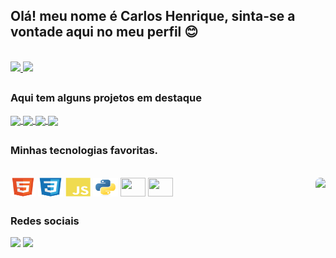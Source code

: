 ## Olá! meu nome é Carlos Henrique, sinta-se a vontade aqui no meu perfil 😊
<br>
<!-- GitHub status -->
<div>
  <a href="https://github.com/carlosneto726">
    <img height="180em" src="https://github-readme-stats.vercel.app/api?username=carlosneto726&count_private=true&show_icons=true&theme=aura" />
    <img height="180em" src="https://github-readme-stats.vercel.app/api/top-langs/?username=carlosneto726&layout=compact&theme=aura" />
  </a>
 </div>
 
  ## 
<!-- Projetos em destaque -->
### Aqui tem alguns projetos em destaque
<div>
  <a href="https://github.com/carlosneto726/CPIFG.github.io">
    <img align="center" src="https://github-readme-stats.vercel.app/api/pin/?username=carlosneto726&repo=CPIFG.github.io&theme=aura&show_owner=true"/>
  </a>
  
  <a href="https://github.com/carlosneto726/URI">
    <img align="center" src="https://github-readme-stats.vercel.app/api/pin/?username=carlosneto726&repo=URI&theme=aura&show_owner=true"/>
  </a>
  
  <a href="https://github.com/carlosneto726/GeoPortal-MarcoZero.github.io">
    <img align="center" src="https://github-readme-stats.vercel.app/api/pin/?username=carlosneto726&repo=GeoPortal-MarcoZero.github.io&theme=aura&show_owner=true"/>
  </a>
  
  <a href="https://github.com/carlosneto726/Crud-java">
    <img align="center" src="https://github-readme-stats.vercel.app/api/pin/?username=carlosneto726&repo=Crud-java&theme=aura&show_owner=true"/>
  </a>
</div>

  ##
 
<!-- Tecnologia mais ultilizadas -->
### Minhas tecnologias favoritas.
<div style="display: inline_block"><br>
  <img align="center" height="30" width="40" src="https://raw.githubusercontent.com/devicons/devicon/master/icons/html5/html5-original.svg">
  <img align="center" height="30" width="40" src="https://raw.githubusercontent.com/devicons/devicon/master/icons/css3/css3-original.svg">
  <img align="center" height="30" width="40" src="https://raw.githubusercontent.com/devicons/devicon/master/icons/javascript/javascript-plain.svg">
  <img align="center" height="30" width="40" src="https://raw.githubusercontent.com/devicons/devicon/master/icons/python/python-original.svg">
  <img align="center" height="30" width="40" src="https://cdn.jsdelivr.net/gh/devicons/devicon/icons/java/java-original.svg">  
  <img align="center" height="30" width="40" src="https://cdn.jsdelivr.net/gh/devicons/devicon/icons/postgresql/postgresql-original.svg" />
  <img align="right" height="150" style="border-radius:50px;" src="https://cdn.discordapp.com/attachments/962462461171228765/1071824604974301276/o_pato.gif?width=676&height=676">
</div>

  ##
### Redes sociais
<!-- Redes sociais -->
<div> 
  <a href="mailto:carlosneto726@gmail.com"><img src="https://img.shields.io/badge/-Gmail-%23333?style=for-the-badge&logo=gmail&logoColor=white" target="_blank"></a>
  <a href="https://www.linkedin.com/in/carlosneto726/" target="_blank"><img src="https://img.shields.io/badge/-LinkedIn-%230077B5?style=for-the-badge&logo=linkedin&logoColor=white" target="_blank"></a> 
</div>
